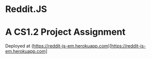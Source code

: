 # Reddit.JS
# A CS1.2 Project Assignment

Deployed at (https://reddit-js-em.herokuapp.com)[https://reddit-js-em.herokuapp.com]
